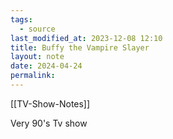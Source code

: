 ```yaml
---
tags:
  - source
last_modified_at: 2023-12-08 12:10
title: Buffy the Vampire Slayer
layout: note
date: 2024-04-24
permalink:
---
```


[[TV-Show-Notes]]

Very 90's Tv show
